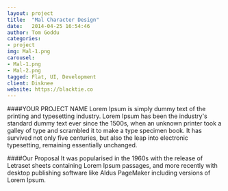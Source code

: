 ```yaml
---
layout: project
title:  "Mal Character Design"
date:   2014-04-25 16:54:46
author: Tom Goddu
categories:
- project
img: Mal-1.png
carousel:
- Mal-1.png
- Mal-2.png
tagged: Flat, UI, Development
client: Disknee
website: https://blacktie.co
---
```

####YOUR PROJECT NAME
Lorem Ipsum is simply dummy text of the printing and typesetting industry. Lorem Ipsum has been the industry's standard dummy text ever since the 1500s, when an unknown printer took a galley of type and scrambled it to make a type specimen book. It has survived not only five centuries, but also the leap into electronic typesetting, remaining essentially unchanged.

####Our Proposal
It was popularised in the 1960s with the release of Letraset sheets containing Lorem Ipsum passages, and more recently with desktop publishing software like Aldus PageMaker including versions of Lorem Ipsum.
